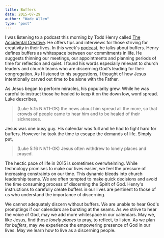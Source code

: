 ```yaml
---
title: Buffers
date: 2015-07-29
author: "Wade Allen"
type: "post"
---
```

 
I was listening to a podcast this morning by Todd Henry called [The Accidental Creative](http://www.accidentalcreative.com). He offers tips and interviews for those striving for creativity in their lives. In this week's [podcast](http://www.accidentalcreative.com/podcasts/ac/podcast-five-kinds-of-buffers-that-help-you-be-in-the-moment/), he talks about buffers. Henry defines buffers as whitespace between our commitments in life. He suggests thinning our meetings, our appointments and planning periods of time for reflection and quiet. I found his words especially relevant to church leaders and church teams who are discerning God's leading for their congregation. As I listened to his suggestions, I thought of how Jesus intentionally carved out time to be alone with the Father.

As Jesus began to perform miracles, his popularity grew. While he was careful to instruct those he healed to keep it on the down low, word spread. Luke describes,

>(Luke 5:15 NIV11-GK) the news about him spread all the more, so that crowds of people came to hear him and to be healed of their sicknesses.

Jesus was one busy guy. His calendar was full and he had to fight hard for buffers. However he took the time to escape the demands of life. Simply put,

>(Luke 5:16 NIV11-GK) Jesus often withdrew to lonely places and prayed.

The hectic pace of life in 2015 is sometimes overwhelming. While technology promises to make our lives easier, we feel the pressure of increasing constraints on our time. This dynamic bleeds into church leadership teams. We are often tempted to make quick decisions and avoid the time consuming process of discerning the Spirit of God. Henry's instructions to carefully create buffers in our lives are pertinent to those of us who understand the importance of discerning. 

We cannot adequately discern without buffers. We are unable to hear God's promptings if our calendars are bursting at the seams. As we strive to hear the voice of God, may we add more whitespace in our calendars. May we, like Jesus, find those *lonely places* to pray, to reflect, to listen. As we plan for *buffers*, may we experience the empowering presence of God in our lives. May we learn how to live as a discerning people.



